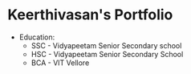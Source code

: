 # Keerthivasan's Portfolio

- Education:
    * SSC - Vidyapeetam Senior Secondary school
    * HSC - Vidyapeetam Senior Secondary School
    * BCA - VIT Vellore
